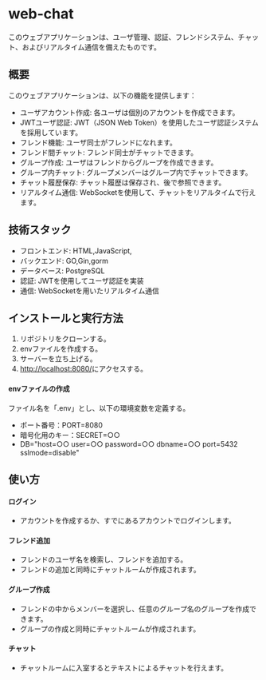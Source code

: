 # web-chat
このウェブアプリケーションは、ユーザ管理、認証、フレンドシステム、チャット、およびリアルタイム通信を備えたものです。

## 概要
このウェブアプリケーションは、以下の機能を提供します：

- ユーザアカウント作成: 各ユーザは個別のアカウントを作成できます。
- JWTユーザ認証: JWT（JSON Web Token）を使用したユーザ認証システムを採用しています。
- フレンド機能: ユーザ同士がフレンドになれます。
- フレンド間チャット: フレンド同士がチャットできます。
- グループ作成: ユーザはフレンドからグループを作成できます。
- グループ内チャット: グループメンバーはグループ内でチャットできます。
- チャット履歴保存: チャット履歴は保存され、後で参照できます。
- リアルタイム通信: WebSocketを使用して、チャットをリアルタイムで行えます。

## 技術スタック
- フロントエンド: HTML,JavaScript,
- バックエンド: GO,Gin,gorm
- データベース: PostgreSQL
- 認証: JWTを使用してユーザ認証を実装
- 通信: WebSocketを用いたリアルタイム通信

## インストールと実行方法
1. リポジトリをクローンする。
2. envファイルを作成する。
3. サーバーを立ち上げる。
4. [http://localhost:8080/](http://localhost:8080/)にアクセスする。

#### envファイルの作成
  ファイル名を「.env」とし、以下の環境変数を定義する。
  - ポート番号：PORT=8080
  - 暗号化用のキー：SECRET=○○
  - DB="host=○○ user=○○ password=○○ dbname=○○ port=5432 sslmode=disable"


## 使い方
#### ログイン
  - アカウントを作成するか、すでにあるアカウントでログインします。
#### フレンド追加
  - フレンドのユーザ名を検索し、フレンドを追加する。
  - フレンドの追加と同時にチャットルームが作成されます。
#### グループ作成
  - フレンドの中からメンバーを選択し、任意のグループ名のグループを作成できます。
  - グループの作成と同時にチャットルームが作成されます。
#### チャット
  - チャットルームに入室するとテキストによるチャットを行えます。
